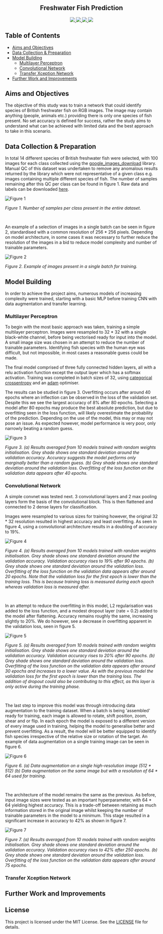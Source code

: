 <h2 align="center"> Freshwater Fish Prediction </h2>


<p align="center">
    <a href="https://www.python.org/doc/" alt="Python 3.8">
        <img src="https://img.shields.io/badge/python-v3.8+-blue.svg" />
    </a>
    <a href="https://github.com/mhaythornthwaite/Freshwater_Fish_Prediction/blob/main/LICENSE.md" alt="Licence">
        <img src="https://img.shields.io/badge/license-MIT-yellow.svg" />
    </a>
    <a href="https://github.com/mhaythornthwaite/Freshwater_Fish_Prediction/commits/main" alt="Commits">
        <img src="https://img.shields.io/github/last-commit/mhaythornthwaite/Freshwater_Fish_Prediction/main" />
    </a>
    <a href="https://github.com/mhaythornthwaite/Freshwater_Fish_Prediction" alt="Activity">
        <img src="https://img.shields.io/badge/contributions-welcome-orange.svg" />
    </a>
</p>



## Table of Contents

<!--ts-->
* [Aims and Objectives](#Aims-and-Objectives)
* [Data Collection & Preparation](#Data-Collection-&-Preparation)
* [Model Building](#Model-Building)
  - [Multilayer Perceptron](#Multilayer-Perceptron)
  - [Convolutional Network](#Convolutional-Network)
  - [Transfer Xception Network](#Transfer-VG16-Network)
* [Further Work and Improvements](#Further-Work-and-Improvements)
<!--te-->


## Aims and Objectives

The objective of this study was to train a network that could identify species of British freshwater fish on RGB images. The image may contain anything (people, animals etc.) providing there is only one species of fish present. No set accuracy is defined for success, rather the study aims to understand what can be achieved with limited data and the best approach to take in this scenario.


## Data Collection & Preparation

In total 14 different species of British freshwater fish were selected, with 100 images for each class collected using the <a href="https://pypi.org/project/google_images_download/" target="_blank"> google_images_download</a> library. Manual QC of this dataset was undertaken to remove any anomalous results returned by the library which were not representative of a given class e.g. images containing multiple different species of fish. The number of samples remaining after this QC per class can be found in figure 1. Raw data and labels can be downloaded <a href="https://drive.google.com/drive/folders/1Sah-IcSeIR8jjLbR2qDgj3RnovsHxEq3?usp=sharing" target="_blank">here</a>.

<img src="https://raw.githubusercontent.com/mhaythornthwaite/Freshwater_Fish_Prediction/master/figures/samples_per_class_barchart.png" alt="Figure 1">

<em>Figure 1. Number of samples per class present in the entire dataset.</em>

<br>

An example of a selection of images in a single batch can be seen in figure 2, standardised with a common resolution of 256 * 256 pixels. Depending on model architecture, in some cases it was necessary to further reduce the resolution of the images in a bid to reduce model complexity and number of trainable parameters.   

<img src="https://raw.githubusercontent.com/mhaythornthwaite/Freshwater_Fish_Prediction/master/figures/Images_in_a_single_batch_v2.png" alt="Figure 2">

<em>Figure 2. Example of images present in a single batch for training.</em>


## Model Building

In order to achieve the project aims, numerous models of increasing complexity were trained, starting with a basic MLP before training CNN with data augmentation and transfer learning.


### Multilayer Perceptron

To begin with the most basic approach was taken, training a simple multilayer perceptron. Images were resampled to 32 * 32 with a single black-white channel, before being vectorised ready for input into the model. A small image size was chosen in an attempt to reduce the number of trainable parameters. Identifying fish species with the human eye was difficult, but not impossible, in most cases a reasonable guess could be made. 

The final model comprised of three fully connected hidden layers, all with a relu activation function except the output layer which has a softmax activation. Training was completed in batch sizes of 32, using <a href="https://keras.io/api/losses/probabilistic_losses/#categoricalcrossentropy-class" target="_blank"> categorical crossentropy</a> and an <a href="https://keras.io/api/optimizers/adam/" target="_blank"> adam</a> optimiser. 

The results can be studied in figure 3. Overfitting occurs after around 40 epochs where an inflection can be observed in the loss of the validation set. Despite this we see the largest accuracy of 8% after 80 epochs. Selecting a model after 80 epochs may produce the best absolute prediction, but due to overfitting seen in the loss function, will likely overestimate the probability of the prediction. Depending on the use of the model, this may or may not pose an issue. As expected however, model performance is very poor, only narrowly beating a random guess.

<img src="https://raw.githubusercontent.com/mhaythornthwaite/Freshwater_Fish_Prediction/master/figures//combined_figures_for_report/3_basin_nn.png" alt="Figure 3">

<em>Figure 3. (a) Results averaged from 10 models trained with random weights initialisation. Grey shade shows one standard deviation around the validation accuracy. Accuracy suggests the model performs only marginally better than a random guess. (b) Grey shade shows one standard deviation around the validation loss. Overfitting of the loss function on the validation data appears after 40 epochs. </em>


### Convolutional Network

A simple convnet was tested next. 3 convolutional layers and 2 max pooling layers form the basis of the convolutional block. This is then flattened and connected to 2 dense layers for classification.

Images were resampled to various sizes for training however, the original 32 * 32 resolution resulted in highest accuracy and least overfitting. As seen in figure 4, using a convolutional architecture results in a doubling of accuracy to 19%. 

<img src="https://raw.githubusercontent.com/mhaythornthwaite/Freshwater_Fish_Prediction/master/figures//combined_figures_for_report/4a_basic_convnet.png" alt="Figure 4">

<em>Figure 4. (a) Results averaged from 10 models trained with random weights initialisation. Grey shade shows one standard deviation around the validation accuracy. Validation accuracy rises to 19% after 90 epochs. (b) Grey shade shows one standard deviation around the validation loss. Overfitting of the loss function on the validation data appears after around 20 epochs. Note that the validation loss for the first epoch is lower than the training loss. This is because training loss is measured during each epoch whereas validation loss is measured after. </em>

<br>

In an attempt to reduce the overfitting in this model, L2 regularisation was added to the loss function, and a modest dropout layer (rate = 0.2) added to the model after flattening. Accuracy remains roughly the same, increasing slightly to 20%. We do however, see a decrease in overfitting apparent in the validation loss, seen in figure 5.

<img src="https://raw.githubusercontent.com/mhaythornthwaite/Freshwater_Fish_Prediction/master/figures//combined_figures_for_report/4b_basic_convnet_reg.png" alt="Figure 5">

<em>Figure 5. (a) Results averaged from 10 models trained with random weights initialisation. Grey shade shows one standard deviation around the validation accuracy. Validation accuracy rises to 20% after 90 epochs. (b) Grey shade shows one standard deviation around the validation loss. Overfitting of the loss function on the validation data appears after around 30 epochs and increases to a lower value. As with the previous model the validation loss for the first epoch is lower than the training loss. The addition of dropout could also be contributing to this effect, as this layer is only active during the training phase. </em>

<br>

The last step to improve this model was through introducing data augmentation to the training dataset. When a batch is being 'assembled' ready for training, each image is allowed to rotate, shift position, zoom, shear and or flip. In each epoch the model is exposed to a different version of every image used in training, helping the model to generalise better and prevent overfitting. As a result, the model will be better equipped to identify fish species irrespective of the relative size or rotation of the target. An example of data augmentation on a single training image can be seen in figure 6. 

<img src="https://raw.githubusercontent.com/mhaythornthwaite/Freshwater_Fish_Prediction/master/figures//data_aug_combined.png" alt="Figure 6">

<em>Figure 6. (a) Data augmentation on a single high-resolution image (512 * 512) (b) Data augmentation on the same image but with a resolution of 64 * 64 used for training. </em>

<br>

The architecture of the model remains the same as the previous. As before, input image sizes were tested as an important hyperparameter, with 64 * 64 yielding highest accuracy. This is a trade-off between retaining as much information stored in the original image whilst keeping the number of trainable parameters in the model to a minimum. This stage resulted in a significant increase in accuracy to 42% as shown in figure 7. 

<img src="https://raw.githubusercontent.com/mhaythornthwaite/Freshwater_Fish_Prediction/master/figures//combined_figures_for_report/5_basic_convnet_aug.png" alt="Figure 7">

<em>Figure 7. (a) Results averaged from 10 models trained with random weights initialisation. Grey shade shows one standard deviation around the validation accuracy. Validation accuracy rises to 42% after 250 epochs. (b) Grey shade shows one standard deviation around the validation loss. Overfitting of the loss function on the validation data appears after around 75 epochs. </em>


### Transfer Xception Network





## Further Work and Improvements



## License

This project is licensed under the MIT License. See the [LICENSE](LICENSE) file for details. 




<!--
![image info](./figures/samples_per_class_barchart.PNG)
-->